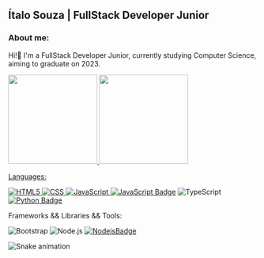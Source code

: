 ## Ítalo Souza | FullStack Developer Junior 

### About me:
  Hi!👋 I'm a FullStack Developer Junior, currently studying Computer Science, aiming to graduate on 2023.

<div>
<a href="https://github.com/PlayerGhost">
<img height="180em" src="https://github-readme-stats.vercel.app/api?username=PlayerGhost&show_icons=true&hide=issues&theme=radical&include_all_commits=true&count_private=true"/>
<img height="180em" src="https://github-readme-stats.vercel.app/api/top-langs/?username=PlayerGhost&layout=compact&hide=php&hide=c++&langs_count=10&theme=radical"/>
</div>

Languages:

![HTML5](https://img.shields.io/badge/html5-%23E34F26.svg?style=for-the-badge&logo=html5&logoColor=white) 
![CSS](https://img.shields.io/badge/css3-%231572B6.svg?style=for-the-badge&logo=css3&logoColor=white) 
![JavaScript](https://img.shields.io/badge/javascript-%23323330.svg?style=for-the-badge&logo=javascript&logoColor=%23F7DF1E) 
[![JavaScript Badge](https://img.shields.io/badge/-JavaScript-black?style=flat-square&logo=javascript)](#)
![TypeScript](https://img.shields.io/badge/typescript-%23007ACC.svg?style=for-the-badge&logo=typescript&logoColor=white)
[![Python Badge](https://img.shields.io/badge/-Python-3776ab?style=flat-square&logo=Python&logoColor=white)](#)

Frameworks && Libraries && Tools:

<!--![React](https://img.shields.io/badge/react-%2320232a.svg?style=for-the-badge&logo=react&logoColor=%2361DAFB)
[![React Badge](https://img.shields.io/badge/-React-282c33?style=flat&logo=react&logoColor=61DAFB)](#)
[Git](https://img.shields.io/badge/git-%23F05033.svg?style=for-the-badge&logo=git&logoColor=white)-->
![Bootstrap](https://img.shields.io/badge/bootstrap-%23563D7C.svg?style=for-the-badge&logo=bootstrap&logoColor=white) 
![Node.js](https://img.shields.io/badge/-Node.js-333333?style=flat&logo=node.js)
[![NodejsBadge](https://img.shields.io/badge/-Nodejs-339933?style=flat-square&logo=Node.js&logoColor=white)](#)
  
![Snake animation](https://github.com/PlayerGhost/PlayerGhost/blob/output/github-contribution-grid-snake.svg)
